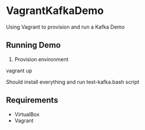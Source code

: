 # VagrantKafkaDemo
Using Vagrant to provision and run a Kafka Demo

## Running Demo

1) Provision environment

vagrant up

Should install everything and run test-kafka.bash script

## Requirements
* VirtualBox
* Vagrant
